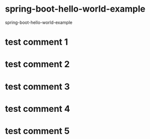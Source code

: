 # spring-boot-hello-world-example
spring-boot-hello-world-example


# test comment 1

# test comment 2

# test comment 3

# test comment 4

# test comment 5
